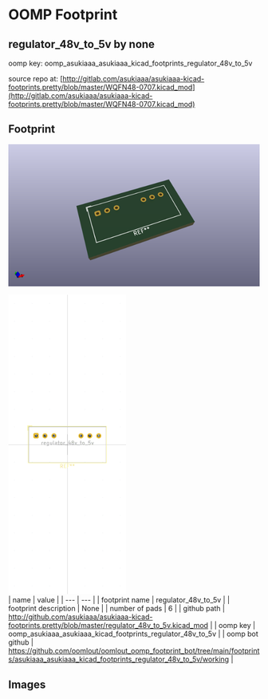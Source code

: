 # OOMP Footprint  
## regulator_48v_to_5v  by none  
  
oomp key: oomp_asukiaaa_asukiaaa_kicad_footprints_regulator_48v_to_5v  
  
source repo at: [http://gitlab.com/asukiaaa/asukiaaa-kicad-footprints.pretty/blob/master/WQFN48-0707.kicad_mod](http://gitlab.com/asukiaaa/asukiaaa-kicad-footprints.pretty/blob/master/WQFN48-0707.kicad_mod)  
## Footprint  
  
[![working_kicad_pcb_3d.png](working_kicad_pcb_3d_600.png)](working_kicad_pcb_3d.png)  
  
[![working.png](working_600.png)](working.png)  
| name | value | 
| --- | --- | 
| footprint name | regulator_48v_to_5v | 
| footprint description | None | 
| number of pads | 6 | 
| github path | http://github.com/asukiaaa/asukiaaa-kicad-footprints.pretty/blob/master/regulator_48v_to_5v.kicad_mod | 
| oomp key | oomp_asukiaaa_asukiaaa_kicad_footprints_regulator_48v_to_5v | 
| oomp bot github | https://github.com/oomlout/oomlout_oomp_footprint_bot/tree/main/footprints/asukiaaa_asukiaaa_kicad_footprints_regulator_48v_to_5v/working | 
## Images  
